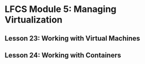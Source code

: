 # LFCS Module 5: Managing Virtualization

## Lesson 23: Working with Virtual Machines


## Lesson 24: Working with Containers

